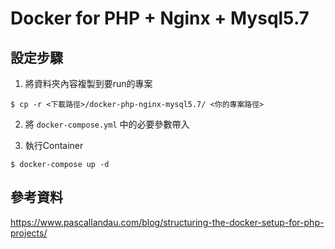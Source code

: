 # Docker for PHP + Nginx + Mysql5.7

## 設定步驟

1. 將資料夾內容複製到要run的專案
```
$ cp -r <下載路徑>/docker-php-nginx-mysql5.7/ <你的專案路徑>
```

2. 將 `docker-compose.yml` 中的必要參數帶入

3. 執行Container
```
$ docker-compose up -d
```

## 參考資料
https://www.pascallandau.com/blog/structuring-the-docker-setup-for-php-projects/